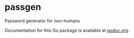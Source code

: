 passgen
=======

Password generator for non-humans

Documentation for this Go package is available at [godoc.org](http://godoc.org/github.com/tvdburgt/passgen).
